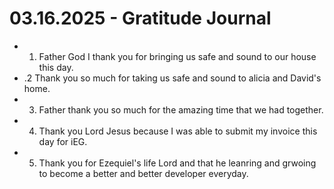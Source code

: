 # 03.16.2025 - Gratitude Journal

- 1. Father God I thank you for bringing us safe and sound to our house this day.
- .2 Thank you so much for taking us safe and sound to alicia and David's home.
- 3. Father thank you so much for the amazing time that we had together.
- 4. Thank you Lord Jesus because I was able to submit my invoice this day for iEG.
- 5. Thank you for Ezequiel's life Lord and that he leanring and grwoing to become a better and better developer everyday.

